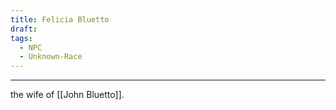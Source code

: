 ```yaml
---
title: Felicia Bluetto
draft: 
tags:
  - NPC
  - Unknown-Race
---
```

___
the wife of [[John Bluetto]].